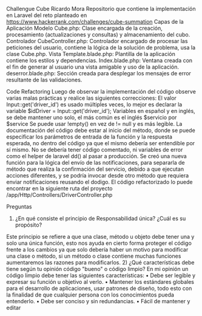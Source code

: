 Challengue Cube Ricardo Mora
Repositorio que contiene la implementación en Laravel del reto planteado en https://www.hackerrank.com/challenges/cube-summation 
Capas de la Aplicación
Modelo
Cube.php: Clase encargada de la creación, procesamiento (actualizaciones y consultas) y almacenamiento del cubo.
Controlador
CubeController.php: Controlador encargado de procesar las peticiones del usuario, contiene la lógica de la solución de problema, usa la clase Cube.php.
Vista
Template.blade.php: Plantilla de la aplicación contiene los estilos y dependencias.
Index.blade.php: Ventana creada con el fin de generar al usuario una vista amigable y uso de la aplicación.
deserror.blade.php: Sección creada para desplegar los mensajes de error resultante de las validaciones.

Code Refactoring
Luego de observar la implementación del código observe varias malas prácticas y realice las siguientes correcciones:
El valor Input::get('driver_id') es usado múltiples veces, lo mejor es declarar la variable  $idDriver = Input::get('driver_id');
Variables en español y en inglés, se debe mantener uno solo, el más común es el inglés $servicio por $service
Se puede usar !empty() en vez de != null y es más legible.
La documentación del código debe estar al inicio del método, donde se puede especificar los parámetros de entrada de la función y la respuesta esperada, no dentro del código ya que el mismo debería ser entendible por sí mismo.
No se debería tener código comentado, ni variables de error como el helper de laravel dd() al pasar a producción.
Se creó una nueva función para la lógica del envío de las notificaciones, para separarla de método que realiza la confirmación del servicio, debido a que ejecutan acciones diferentes, y se podría invocar desde otro método que requiera enviar notificaciones reusando el dodigo.
El código refactorizado lo puede encontrar en la siguiente ruta del proyecto 
/app/Http/Controllers/DriverController.php

Preguntas
1)	¿En qué consiste el principio de Responsabilidad única? ¿Cuál es su propósito?
	
Este principio se refiere a que una clase, método u objeto debe tener una y solo una única función, esto nos ayuda en cierto forma proteger el código frente a los cambios ya que solo debería haber un motivo  para modificar una clase o método, si  un método o clase contiene muchas funciones aumentaremos las razones para modificarlos.
2)	¿Qué características debe tiene según tu opinión código "bueno"  o código limpio?
En mi opinión un código limpio debe tener las siguientes características:
•	Debe ser legible y expresar su función u objetivo al verlo.
•	Mantener los estándares globales para el desarrollo de aplicaciones, usar patrones de diseño, todo esto con la finalidad de que cualquier persona con los conocimientos pueda entenderlo.
•	Debe ser conciso y sin redundancias.
•	Fácil de mantener y editar
